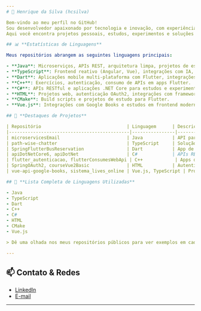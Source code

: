 ```yaml
---
# 👋 Henrique da Silva (hcsilva)

Bem-vindo ao meu perfil no GitHub!  
Sou desenvolvedor apaixonado por tecnologia e inovação, com experiência em várias linguagens e frameworks.  
Aqui você encontra projetos pessoais, estudos, experimentos e soluções do mundo real.

## 📊 **Estatísticas de Linguagens**

Meus repositórios abrangem as seguintes linguagens principais:

- **Java**: Microserviços, APIs REST, arquitetura limpa, projetos de estudo e soluções escaláveis.
- **TypeScript**: Frontend reativo (Angular, Vue), integrações com IA, dashboards e aplicações completas.
- **Dart**: Aplicações mobile multi-plataforma com Flutter, integrações backend.
- **C++**: Exercícios, autenticação, consumo de APIs em apps Flutter.
- **C#**: APIs RESTful e aplicações .NET Core para estudos e experimentos.
- **HTML**: Projetos web, autenticação OAuth2, integrações com frameworks modernos.
- **CMake**: Build scripts e projetos de estudo para Flutter.
- **Vue.js**: Integrações com Google Books e estudos em frontend moderno.

## 🚀 **Destaques de Projetos**

| Repositório                                | Linguagem      | Descrição                                               |
|---------------------------------------------|----------------|---------------------------------------------------------|
| microservicesEmail                         | Java           | API para envio de e-mails com Spring Boot e microserviços |
| path-wise-chatter                          | TypeScript     | Solução colaborativa com IA                             |
| SpringFlutterBusReservation                | Dart           | App de reserva de ônibus utilizando Flutter e Spring    |
| apiDotNetCore6, apiDotNet                  | C#             | APIs RESTful, .NET Core                                 |
| flutter_autenticacao, flutterConsumesWebApi | C++            | Apps de autenticação e consumo de API via Flutter       |
| SpringOAuth2, courseVue2Basic              | HTML           | Autenticação OAuth2 e curso de Vue.js                   |
| vue-api-google-books, sistema_lives_online | Vue.js, TypeScript | Projetos web com Vue.js e Angular                      |

## 📂 **Lista Completa de Linguagens Utilizadas**

- Java
- TypeScript
- Dart
- C++
- C#
- HTML
- CMake
- Vue.js

> Dê uma olhada nos meus repositórios públicos para ver exemplos em cada uma dessas linguagens!

---
```


## 📫 **Contato & Redes**

- [LinkedIn](https://www.linkedin.com/in/henrique-da-silva/)
- [E-mail](mailto:seuemail@exemplo.com)

---
